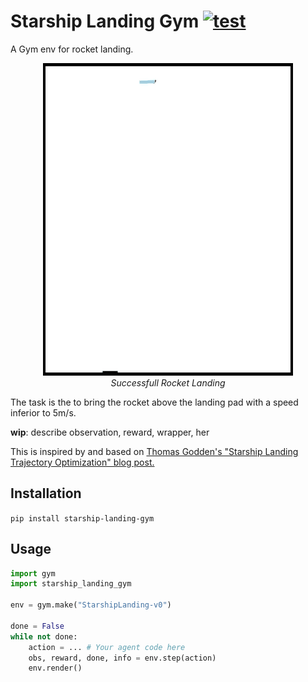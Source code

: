 # Starship Landing Gym [![test](https://github.com/Armandpl/starship-landing-gym/actions/workflows/test.yml/badge.svg)](https://github.com/Armandpl/starship-landing-gym/actions/workflows/test.yml)
A Gym env for rocket landing. 

<p align="center">
  <img width="400" height="500" src="https://raw.githubusercontent.com/Armandpl/starship-landing-gym/master/images/landing.gif">
  <br/>
  <i> Successfull Rocket Landing </i>
</p>

The task is the to bring the rocket above the landing pad with a speed inferior to 5m/s.  

**wip**: describe observation, reward, wrapper, her

This is inspired by and based on [Thomas Godden's "Starship Landing Trajectory Optimization" blog post.](http://thomasgodden.com/starship-trajopt.html)

## Installation

`pip install starship-landing-gym`

## Usage

```python
import gym
import starship_landing_gym

env = gym.make("StarshipLanding-v0")

done = False
while not done:
    action = ... # Your agent code here
    obs, reward, done, info = env.step(action)
    env.render()
```

